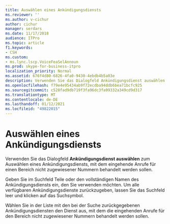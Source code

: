 ```yaml
---
title: Auswählen eines Ankündigungsdiensts
ms.reviewer: ''
ms.author: v-cichur
author: cichur
manager: serdars
ms.date: 11/17/2018
audience: ITPro
ms.topic: article
f1.keywords:
- CSH
ms.custom:
- ms.lync.lscp.VoiceFeaSelAnnoun
ms.prod: skype-for-business-itpro
localization_priority: Normal
ms.assetid: 676f4d80-6826-4fa0-9430-4ebdb4b5a03e
description: Verwenden Sie das Dialogfeld Ankündigungsdienst auswählen zum Auswählen eines Ankündigungsdiensts, mit dem eingehende Anrufe für einen Bereich nicht zugewiesener Nummern behandelt werden sollen.
ms.openlocfilehash: f79e4e95434ab9f72ecdba94ddb6bea71bcfc925
ms.sourcegitcommit: c528fad9db719f3fa96dc3fa99332a349cd9d317
ms.translationtype: MT
ms.contentlocale: de-DE
ms.lasthandoff: 01/12/2021
ms.locfileid: "49822015"
---
```

# <a name="select-an-announcement-service"></a>Auswählen eines Ankündigungsdiensts
 
Verwenden Sie das Dialogfeld **Ankündigungsdienst auswählen** zum Auswählen eines Ankündigungsdiensts, mit dem eingehende Anrufe für einen Bereich nicht zugewiesener Nummern behandelt werden sollen.
  
Geben Sie im Suchfeld Teile oder den vollständigen Namen des Ankündigungsdiensts ein, den Sie verwenden möchten. Um alle verfügbaren Ankündigungsdienste zurückzugeben, lassen Sie das Suchfeld leer und klicken auf das Suchsymbol.
  
Wählen Sie in der Liste mit den bei der Suche zurückgegebenen Ankündigungsdiensten den Dienst aus, mit dem die eingehenden Anrufe für den Bereich nicht zugewiesener Nummern behandelt werden sollen.
  

